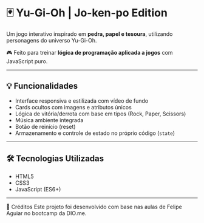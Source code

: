 # 🃏 Yu-Gi-Oh | Jo-ken-po Edition

Um jogo interativo inspirado em **pedra, papel e tesoura**, utilizando personagens do universo Yu-Gi-Oh.

🎮 Feito para treinar **lógica de programação aplicada a jogos** com JavaScript puro.

---

## 💡 Funcionalidades

- Interface responsiva e estilizada com vídeo de fundo
- Cards ocultos com imagens e atributos únicos
- Lógica de vitória/derrota com base em tipos (Rock, Paper, Scissors)
- Música ambiente integrada
- Botão de reinício (reset)
- Armazenamento e controle de estado no próprio código (`state`)

---

## 🛠️ Tecnologias Utilizadas

- HTML5
- CSS3
- JavaScript (ES6+)

---

🙌 Créditos
Este projeto foi desenvolvido com base nas aulas de Felipe Aguiar no bootcamp da DIO.me.
